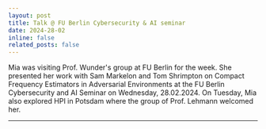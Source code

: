 ```yaml
---
layout: post
title: Talk @ FU Berlin Cybersecurity & AI seminar
date: 2024-28-02
inline: false
related_posts: false
---
```


Mia was visiting Prof. Wunder's group at FU Berlin for the week. She presented her work with Sam Markelon and Tom Shrimpton on Compact Frequency Estimators in Adversarial Environments at the FU Berlin Cybersecurity and AI Seminar on Wednesday, 28.02.2024. On Tuesday, Mia also explored HPI in Potsdam where the group of Prof. Lehmann welcomed her.

***